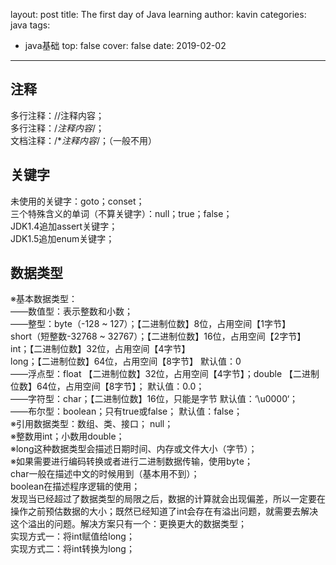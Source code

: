 layout: post
title: The first day of Java learning
author: kavin
categories: java
tags:
  - java基础
top: false
cover: false
date: 2019-02-02
---


## 注释 ##
多行注释：//注释内容；  
多行注释：/*注释内容*/；  
文档注释：/**注释内容*/；（一般不用）
## 关键字 ##
未使用的关键字：goto；conset；  
三个特殊含义的单词（不算关键字）：null；true；false；  
JDK1.4追加assert关键字；  
JDK1.5追加enum关键字；
## 数据类型 ##
※基本数据类型：  
——数值型：表示整数和小数；  
——整型：byte（-128 ~ 127）；【二进制位数】8位，占用空间【1字节】  
short（短整数-32768 ~ 32767）；【二进制位数】16位，占用空间【2字节】  
int；【二进制位数】32位，占用空间【4字节】  
long；【二进制位数】64位，占用空间【8字节】   默认值：0  
——浮点型：float 【二进制位数】32位，占用空间【4字节】；double 【二进制位数】64位，占用空间【8字节】；   默认值：0.0；  
——字符型：char；【二进制位数】16位，只能是字节   默认值：‘\u0000‘；  
——布尔型：boolean；只有true或false；	默认值：false；  
※引用数据类型：数组、类、接口；		null；  
※整数用int；小数用double；  
※long这种数据类型会描述日期时间、内存或文件大小（字节）；  
※如果需要进行编码转换或者进行二进制数据传输，使用byte；  
char一般在描述中文的时候用到（基本用不到）；  
boolean在描述程序逻辑的使用；  
发现当已经超过了数据类型的局限之后，数据的计算就会出现偏差，所以一定要在操作之前预估数据的大小；既然已经知道了int会存在有溢出问题，就需要去解决这个溢出的问题。解决方案只有一个：更换更大的数据类型；  
实现方式一：将int赋值给long；  
实现方式二：将int转换为long；

